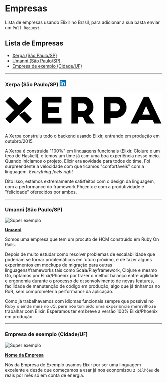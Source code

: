 # Empresas
Lista de empresas usando Elixir no Brasil, para adicionar a sua basta enviar um `Pull Request`.

## Lista de Empresas

* [Xerpa (São Paulo/SP)](https://xerpa.com.br)
* [Umanni (São Paulo/SP)](http://umanni.com.br/)
* [Empresa de exemplo (Cidade/UF)](https://github.com/elixirbrasil/empresas#empresa-de-exemplo)

_______

### Xerpa (São Paulo/SP) [![Foo](data/linkedin.png)](http://www.linkedin.com/company/xerpa)
![Xerpa](data/xerpa-logo.png)

A Xerpa construiu todo o backend usando Elixir, entrando em produção em
outubro/2015.

A Xerpa é construida "100%" em linguagens funcionais (Elixir, Clojure e um teco
de Haskell), e temos um time já com uma boa experiência nesse meio. Quando
iniciamos o projeto, Elixir era novidade para todos do time. Foi surpreendente a
velocidade com que ficamos "confortáveis" com a linguagem. *Everything feels right*

Dito isso, estamos extremamente satisfeitos com o design da linguagem, com a
performance do framework Phoenix e com a produtividade e "felicidade" oferecidos
por ambos.

_____

### Umanni (São Paulo/SP)
![Super exemplo](http://s3.amazonaws.com/site-umanni/wp-content/uploads/2013/10/team-umanni.gif)

**[Umanni](http://umanni.com.br/)**

Somos uma empresa que tem um produto de HCM construído em Ruby On Rails.

Depois de muito estudar como resolver problemas de escalabilidade que poderiam se tornar problemáticos em futuro próximo, e de fazer alguns experimentos em mockups de migração para outras linguagens/frameworks tais como Scala/Playframework, Clojure e mesmo Go, optamos por Elixir/Phoenix por trazer o melhor balanço entre agilidade e ergonomia durante o processo de desenvolvimento de novas features, facilidade de manutenção de código em produção, algo que já tínhamos no RoR, sem comprometer a performance da aplicação.

Como já trabalhavamos com idiomas funcionais sempre que possível no Ruby e ainda mais no JS, para nós tem sido uma experiência maravilhosa trabalhar com Elixir. Esperamos ter em breve a versão 100% Elixir/Phoenix em produção.

______

### Empresa de exemplo (Cidade/UF)
![Super exemplo](https://raw.githubusercontent.com/elixirbrasil/empresas/master/data/empresa-exemplo-logo.jpg)

**[Nome da Empresa](http://google.com/)**

Nós da Empresa de Exemplo usamos Elixir por ser uma linguagem excelente e desde que começamos a usar já nos economizou `2 bilhões` de reais por mês só em conta de energia.
